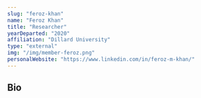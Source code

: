 ```yaml
---
slug: "feroz-khan"
name: "Feroz Khan"
title: "Researcher"
yearDeparted: "2020"
affiliation: "Dillard University"
type: "external"
img: "/img/member-feroz.png"
personalWebsite: "https://www.linkedin.com/in/feroz-m-khan/"
---
```

## Bio

